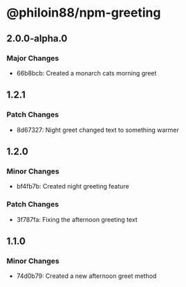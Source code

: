 # @philoin88/npm-greeting

## 2.0.0-alpha.0

### Major Changes

- 66b8bcb: Created a monarch cats morning greet

## 1.2.1

### Patch Changes

- 8d67327: Night greet changed text to something warmer

## 1.2.0

### Minor Changes

- bf4fb7b: Created night greeting feature

### Patch Changes

- 3f787fa: Fixing the afternoon greeting text

## 1.1.0

### Minor Changes

- 74d0b79: Created a new afternoon greet method
